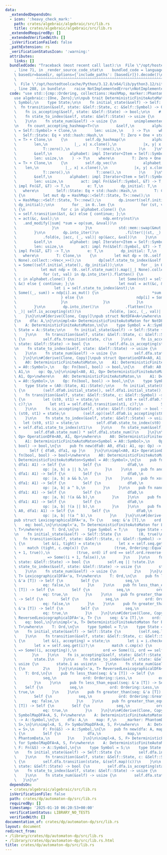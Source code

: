 ```yaml
---
data:
  _extendedDependsOn:
  - icon: ':heavy_check_mark:'
    path: crates/algebraic/algebraic/src/lib.rs
    title: crates/algebraic/algebraic/src/lib.rs
  _extendedRequiredBy: []
  _extendedVerifiedWith: []
  _isVerificationFailed: false
  _pathExtension: rs
  _verificationStatusIcon: ':warning:'
  attributes:
    links: []
  bundledCode: "Traceback (most recent call last):\n  File \"/opt/hostedtoolcache/Python/3.12.8/x64/lib/python3.12/site-packages/onlinejudge_verify/documentation/build.py\"\
    , line 71, in _render_source_code_stat\n    bundled_code = language.bundle(stat.path,\
    \ basedir=basedir, options={'include_paths': [basedir]}).decode()\n          \
    \         ^^^^^^^^^^^^^^^^^^^^^^^^^^^^^^^^^^^^^^^^^^^^^^^^^^^^^^^^^^^^^^^^^^^^^^^^^^^^^^^^^\n\
    \  File \"/opt/hostedtoolcache/Python/3.12.8/x64/lib/python3.12/site-packages/onlinejudge_verify/languages/rust.py\"\
    , line 288, in bundle\n    raise NotImplementedError\nNotImplementedError\n"
  code: "use std::{cmp::Ordering, collections::HashMap, marker::PhantomData};\n\n\
    use algebraic::{One, Zero};\n\npub trait DeterministicFiniteAutoMaton {\n    type\
    \ Symbol;\n    type State;\n\n    fn initial_state(&self) -> Self::State;\n  \
    \  fn transition(&self, state: &Self::State, c: &Self::Symbol) -> Option<Self::State>;\n\
    \    fn is_accepting(&self, state: &Self::State) -> bool;\n\n    #[allow(unused_variables)]\n\
    \    fn state_to_index(&self, state: &Self::State) -> usize {\n        unimplemented!()\n\
    \    }\n\n    fn state_num(&self) -> usize {\n        unimplemented!()\n    }\n\
    \n    fn count_accepting_hashmap<T>(\n        &self,\n        alphabet: impl Iterator<Item\
    \ = Self::Symbol> + Clone,\n        len: usize,\n    ) -> T\n    where\n     \
    \   Self::State: Eq + std::hash::Hash,\n        T: Zero + One + std::ops::Add<Output\
    \ = T> + Clone,\n    {\n        self.dp_hashmap(\n            alphabet,\n    \
    \        len,\n            |_, x| x.clone(),\n            |x, y| x.clone() + y.clone(),\n\
    \            T::zero(),\n            T::one(),\n        )\n    }\n\n    fn count_accepting_vec<T>(\n\
    \        &self,\n        alphabet: impl Iterator<Item = Self::Symbol> + Clone,\n\
    \        len: usize,\n    ) -> T\n    where\n        T: Zero + One + std::ops::Add<Output\
    \ = T> + Clone,\n    {\n        self.dp_vec(\n            alphabet,\n        \
    \    len,\n            |_, x| x.clone(),\n            |x, y| x.clone() + y.clone(),\n\
    \            T::zero(),\n            T::one(),\n        )\n    }\n\n    fn dp_hashmap<T>(\n\
    \        &self,\n        alphabet: impl Iterator<Item = Self::Symbol> + Clone,\n\
    \        len: usize,\n        act: impl Fn(&Self::Symbol, &T) -> T,\n        op:\
    \ impl Fn(&T, &T) -> T,\n        e: T,\n        dp_initial: T,\n    ) -> T\n \
    \   where\n        Self::State: Eq + std::hash::Hash,\n        T: Clone,\n   \
    \ {\n        let mut dp = HashMap::<Self::State, T>::new();\n        let mut ndp\
    \ = HashMap::<Self::State, T>::new();\n        dp.insert(self.initial_state(),\
    \ dp_initial);\n\n        for _ in 0..len {\n            for (st, val) in dp.drain()\
    \ {\n                for c in alphabet.clone() {\n                    let Some(nst)\
    \ = self.transition(&st, &c) else { continue; };\n                    let nval\
    \ = act(&c, &val);\n                    ndp.entry(nst)\n                     \
    \   .and_modify(|sum| *sum = op(sum, &nval))\n                        .or_insert(nval);\n\
    \                }\n            }\n            std::mem::swap(&mut dp, &mut ndp);\n\
    \        }\n\n        dp.into_iter()\n            .filter(|(st, _)| self.is_accepting(st))\n\
    \            .fold(e, |acc, (_, val)| op(&acc, &val))\n    }\n\n    fn dp_vec<T>(\n\
    \        &self,\n        alphabet: impl Iterator<Item = Self::Symbol> + Clone,\n\
    \        len: usize,\n        act: impl Fn(&Self::Symbol, &T) -> T,\n        op:\
    \ impl Fn(&T, &T) -> T,\n        e: T,\n        dp_initial: T,\n    ) -> T\n \
    \   where\n        T: Clone,\n    {\n        let mut dp = (0..self.state_num()).map(|_|\
    \ None).collect::<Vec<_>>();\n        dp[self.state_to_index(&self.initial_state())]\
    \ = Some((self.initial_state(), dp_initial));\n\n        for _ in 0..len {\n \
    \           let mut ndp = (0..self.state_num()).map(|_| None).collect::<Vec<_>>();\n\
    \            for (st, val) in dp.into_iter().flatten() {\n                for\
    \ c in alphabet.clone() {\n                    let Some(nst) = self.transition(&st,\
    \ &c) else { continue; };\n                    let nval = act(&c, &val);\n   \
    \                 let i = self.state_to_index(&nst);\n                    if let\
    \ Some((_, sum)) = ndp[i].as_mut() {\n                        *sum = op(sum, &nval);\n\
    \                    } else {\n                        ndp[i] = Some((nst, nval));\n\
    \                    }\n                }\n            }\n            dp = ndp;\n\
    \        }\n\n        dp.into_iter()\n            .flatten()\n            .filter(|(st,\
    \ _)| self.is_accepting(st))\n            .fold(e, |acc, (_, val)| op(&acc, &val))\n\
    \    }\n}\n\n#[derive(Clone, Copy)]\npub struct NotDFA<A>\nwhere\n    A: DeterministicFiniteAutoMaton,\n\
    {\n    dfa: A,\n}\n\nimpl<A> DeterministicFiniteAutoMaton for NotDFA<A>\nwhere\n\
    \    A: DeterministicFiniteAutoMaton,\n{\n    type Symbol = A::Symbol;\n    type\
    \ State = A::State;\n\n    fn initial_state(&self) -> Self::State {\n        self.dfa.initial_state()\n\
    \    }\n\n    fn transition(&self, state: &Self::State, c: &Self::Symbol) -> Option<Self::State>\
    \ {\n        self.dfa.transition(state, c)\n    }\n\n    fn is_accepting(&self,\
    \ state: &Self::State) -> bool {\n        !self.dfa.is_accepting(state)\n    }\n\
    \n    fn state_to_index(&self, state: &Self::State) -> usize {\n        self.dfa.state_to_index(state)\n\
    \    }\n\n    fn state_num(&self) -> usize {\n        self.dfa.state_num()\n \
    \   }\n}\n\n#[derive(Clone, Copy)]\npub struct OperationDFA<A0, A1, Op>\nwhere\n\
    \    A0: DeterministicFiniteAutoMaton,\n    A1: DeterministicFiniteAutoMaton<Symbol\
    \ = A0::Symbol>,\n    Op: Fn(bool, bool) -> bool,\n{\n    dfa0: A0,\n    dfa1:\
    \ A1,\n    op: Op,\n}\n\nimpl<A0, A1, Op> DeterministicFiniteAutoMaton for OperationDFA<A0,\
    \ A1, Op>\nwhere\n    A0: DeterministicFiniteAutoMaton,\n    A1: DeterministicFiniteAutoMaton<Symbol\
    \ = A0::Symbol>,\n    Op: Fn(bool, bool) -> bool,\n{\n    type Symbol = A0::Symbol;\n\
    \    type State = (A0::State, A1::State);\n\n    fn initial_state(&self) -> Self::State\
    \ {\n        (self.dfa0.initial_state(), self.dfa1.initial_state())\n    }\n\n\
    \    fn transition(&self, state: &Self::State, c: &Self::Symbol) -> Option<Self::State>\
    \ {\n        let (st0, st1) = state;\n        let st0 = self.dfa0.transition(st0,\
    \ c)?;\n        let st1 = self.dfa1.transition(st1, c)?;\n        Some((st0, st1))\n\
    \    }\n\n    fn is_accepting(&self, state: &Self::State) -> bool {\n        let\
    \ (st0, st1) = state;\n        (self.op)(self.dfa0.is_accepting(st0), self.dfa1.is_accepting(st1))\n\
    \    }\n\n    fn state_to_index(&self, state: &Self::State) -> usize {\n     \
    \   let (st0, st1) = state;\n        self.dfa0.state_to_index(st0) * self.dfa1.state_num()\
    \ + self.dfa1.state_to_index(st1)\n    }\n\n    fn state_num(&self) -> usize {\n\
    \        self.dfa0.state_num() * self.dfa1.state_num()\n    }\n}\n\nimpl<A0, A1,\
    \ Op> OperationDFA<A0, A1, Op>\nwhere\n    A0: DeterministicFiniteAutoMaton,\n\
    \    A1: DeterministicFiniteAutoMaton<Symbol = A0::Symbol>,\n    Op: Fn(bool,\
    \ bool) -> bool,\n{\n    pub fn new(dfa0: A0, dfa1: A1, op: Op) -> Self {\n  \
    \      Self { dfa0, dfa1, op }\n    }\n}\n\nimpl<A0, A1> OperationDFA<A0, A1,\
    \ fn(bool, bool) -> bool>\nwhere\n    A0: DeterministicFiniteAutoMaton,\n    A1:\
    \ DeterministicFiniteAutoMaton<Symbol = A0::Symbol>,\n{\n    pub fn or(dfa0: A0,\
    \ dfa1: A1) -> Self {\n        Self {\n            dfa0,\n            dfa1,\n\
    \            op: |a, b| a || b,\n        }\n    }\n\n    pub fn and(dfa0: A0,\
    \ dfa1: A1) -> Self {\n        Self {\n            dfa0,\n            dfa1,\n\
    \            op: |a, b| a && b,\n        }\n    }\n\n    pub fn xor(dfa0: A0,\
    \ dfa1: A1) -> Self {\n        Self {\n            dfa0,\n            dfa1,\n\
    \            op: |a, b| a ^ b,\n        }\n    }\n\n    pub fn nand(dfa0: A0,\
    \ dfa1: A1) -> Self {\n        Self {\n            dfa0,\n            dfa1,\n\
    \            op: |a, b| !(a && b),\n        }\n    }\n\n    pub fn nor(dfa0: A0,\
    \ dfa1: A1) -> Self {\n        Self {\n            dfa0,\n            dfa1,\n\
    \            op: |a, b| !(a || b),\n        }\n    }\n\n    pub fn xnor(dfa0:\
    \ A0, dfa1: A1) -> Self {\n        Self {\n            dfa0,\n            dfa1,\n\
    \            op: |a, b| !(a ^ b),\n        }\n    }\n}\n\n#[derive(Clone, Copy)]\n\
    pub struct LexicographicalDFA<'a, T> {\n    seq: &'a [T],\n    ord: Ordering,\n\
    \    eq: bool,\n}\n\nimpl<'a, T> DeterministicFiniteAutoMaton for LexicographicalDFA<'a,\
    \ T>\nwhere\n    T: Ord,\n{\n    type Symbol = T;\n    type State = (usize, bool);\n\
    \n    fn initial_state(&self) -> Self::State {\n        (0, true)\n    }\n\n \
    \   fn transition(&self, state: &Self::State, c: &Self::Symbol) -> Option<Self::State>\
    \ {\n        let &(i, tight) = state;\n        let x = self.seq.get(i)?;\n   \
    \     match (tight, c.cmp(x)) {\n            (true, Ordering::Equal) => Some((i\
    \ + 1, true)),\n            (true, ord) if ord == self.ord.reverse() => None,\n\
    \            _ => Some((i + 1, false)),\n        }\n    }\n\n    fn is_accepting(&self,\
    \ state: &Self::State) -> bool {\n        self.eq || !state.1\n    }\n\n    fn\
    \ state_to_index(&self, state: &Self::State) -> usize {\n        state.1 as usize\n\
    \    }\n\n    fn state_num(&self) -> usize {\n        2\n    }\n}\n\nimpl<'a,\
    \ T> LexicographicalDFA<'a, T>\nwhere\n    T: Ord,\n{\n    pub fn less_than(seq:\
    \ &'a [T]) -> Self {\n        Self {\n            seq,\n            ord: Ordering::Less,\n\
    \            eq: false,\n        }\n    }\n\n    pub fn less_than_equal(seq: &'a\
    \ [T]) -> Self {\n        Self {\n            seq,\n            ord: Ordering::Less,\n\
    \            eq: true,\n        }\n    }\n\n    pub fn greater_than(seq: &'a [T])\
    \ -> Self {\n        Self {\n            seq,\n            ord: Ordering::Greater,\n\
    \            eq: false,\n        }\n    }\n\n    pub fn greater_than_equal(seq:\
    \ &'a [T]) -> Self {\n        Self {\n            seq,\n            ord: Ordering::Greater,\n\
    \            eq: true,\n        }\n    }\n}\n\n#[derive(Clone, Copy)]\npub struct\
    \ ReversedLexicographicalDFA<'a, T> {\n    seq: &'a [T],\n    ord: Ordering,\n\
    \    eq: bool,\n}\n\nimpl<'a, T> DeterministicFiniteAutoMaton for ReversedLexicographicalDFA<'a,\
    \ T>\nwhere\n    T: Ord,\n{\n    type Symbol = T;\n    type State = (usize, bool);\n\
    \n    fn initial_state(&self) -> Self::State {\n        (self.seq.len(), self.eq)\n\
    \    }\n\n    fn transition(&self, state: &Self::State, c: &Self::Symbol) -> Option<Self::State>\
    \ {\n        let &(i, accepting) = state;\n        let i = i.checked_sub(1)?;\n\
    \        let x = self.seq.get(i)?;\n        match c.cmp(x) {\n            Ordering::Equal\
    \ => Some((i, accepting)),\n            ord => Some((i, ord == self.ord)),\n \
    \       }\n    }\n\n    fn is_accepting(&self, state: &Self::State) -> bool {\n\
    \        state.1\n    }\n\n    fn state_to_index(&self, state: &Self::State) ->\
    \ usize {\n        state.1 as usize\n    }\n\n    fn state_num(&self) -> usize\
    \ {\n        2\n    }\n}\n\nimpl<'a, T> ReversedLexicographicalDFA<'a, T>\nwhere\n\
    \    T: Ord,\n{\n    pub fn less_than(seq: &'a [T]) -> Self {\n        Self {\n\
    \            seq,\n            ord: Ordering::Less,\n            eq: false,\n\
    \        }\n    }\n\n    pub fn less_than_equal(seq: &'a [T]) -> Self {\n    \
    \    Self {\n            seq,\n            ord: Ordering::Less,\n            eq:\
    \ true,\n        }\n    }\n\n    pub fn greater_than(seq: &'a [T]) -> Self {\n\
    \        Self {\n            seq,\n            ord: Ordering::Greater,\n     \
    \       eq: false,\n        }\n    }\n\n    pub fn greater_than_equal(seq: &'a\
    \ [T]) -> Self {\n        Self {\n            seq,\n            ord: Ordering::Greater,\n\
    \            eq: true,\n        }\n    }\n}\n\n#[derive(Clone, Copy)]\npub struct\
    \ SymbolMapDFA<A, S, F>\nwhere\n    A: DeterministicFiniteAutoMaton,\n    F: Fn(&S)\
    \ -> A::Symbol,\n{\n    dfa: A,\n    map: F,\n    _marker: PhantomData<fn() ->\
    \ S>,\n}\n\nimpl<A, S, F> SymbolMapDFA<A, S, F>\nwhere\n    A: DeterministicFiniteAutoMaton<Symbol\
    \ = S>,\n    F: Fn(&S) -> A::Symbol,\n{\n    pub fn new(dfa: A, map: F) -> Self\
    \ {\n        Self {\n            dfa,\n            map,\n            _marker:\
    \ PhantomData,\n        }\n    }\n}\n\nimpl<A, S, F> DeterministicFiniteAutoMaton\
    \ for SymbolMapDFA<A, S, F>\nwhere\n    A: DeterministicFiniteAutoMaton,\n   \
    \ F: Fn(&S) -> A::Symbol,\n{\n    type Symbol = S;\n    type State = A::State;\n\
    \n    fn initial_state(&self) -> Self::State {\n        self.dfa.initial_state()\n\
    \    }\n\n    fn transition(&self, state: &Self::State, c: &Self::Symbol) -> Option<Self::State>\
    \ {\n        self.dfa.transition(state, &(self.map)(c))\n    }\n\n    fn is_accepting(&self,\
    \ state: &Self::State) -> bool {\n        self.dfa.is_accepting(state)\n    }\n\
    \n    fn state_to_index(&self, state: &Self::State) -> usize {\n        self.dfa.state_to_index(state)\n\
    \    }\n\n    fn state_num(&self) -> usize {\n        self.dfa.state_num()\n \
    \   }\n}\n"
  dependsOn:
  - crates/algebraic/algebraic/src/lib.rs
  isVerificationFile: false
  path: crates/dp/automaton-dp/src/lib.rs
  requiredBy: []
  timestamp: '2025-01-10 06:20:53+00:00'
  verificationStatus: LIBRARY_NO_TESTS
  verifiedWith: []
documentation_of: crates/dp/automaton-dp/src/lib.rs
layout: document
redirect_from:
- /library/crates/dp/automaton-dp/src/lib.rs
- /library/crates/dp/automaton-dp/src/lib.rs.html
title: crates/dp/automaton-dp/src/lib.rs
---
```

